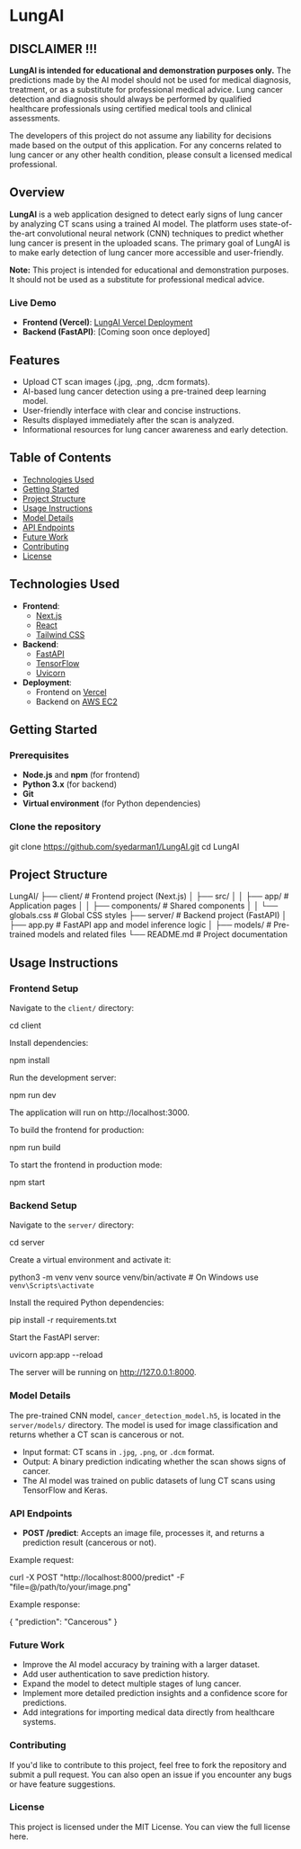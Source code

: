# LungAI

## DISCLAIMER !!!

**LungAI is intended for educational and demonstration purposes only.** The predictions made by the AI model should not be used for medical diagnosis, treatment, or as a substitute for professional medical advice. Lung cancer detection and diagnosis should always be performed by qualified healthcare professionals using certified medical tools and clinical assessments.

The developers of this project do not assume any liability for decisions made based on the output of this application. For any concerns related to lung cancer or any other health condition, please consult a licensed medical professional.


## Overview

**LungAI** is a web application designed to detect early signs of lung cancer by analyzing CT scans using a trained AI model. The platform uses state-of-the-art convolutional neural network (CNN) techniques to predict whether lung cancer is present in the uploaded scans. The primary goal of LungAI is to make early detection of lung cancer more accessible and user-friendly.

**Note:** This project is intended for educational and demonstration purposes. It should not be used as a substitute for professional medical advice.

### Live Demo

- **Frontend (Vercel)**: [LungAI Vercel Deployment](https://lung-ai-beta.vercel.app/)
- **Backend (FastAPI)**: [Coming soon once deployed]

## Features

- Upload CT scan images (.jpg, .png, .dcm formats).
- AI-based lung cancer detection using a pre-trained deep learning model.
- User-friendly interface with clear and concise instructions.
- Results displayed immediately after the scan is analyzed.
- Informational resources for lung cancer awareness and early detection.

## Table of Contents

- [Technologies Used](#technologies-used)
- [Getting Started](#getting-started)
- [Project Structure](#project-structure)
- [Usage Instructions](#usage-instructions)
- [Model Details](#model-details)
- [API Endpoints](#api-endpoints)
- [Future Work](#future-work)
- [Contributing](#contributing)
- [License](#license)

## Technologies Used

- **Frontend**: 
  - [Next.js](https://nextjs.org/)
  - [React](https://reactjs.org/)
  - [Tailwind CSS](https://tailwindcss.com/)
- **Backend**: 
  - [FastAPI](https://fastapi.tiangolo.com/)
  - [TensorFlow](https://www.tensorflow.org/)
  - [Uvicorn](https://www.uvicorn.org/)
- **Deployment**: 
  - Frontend on [Vercel](https://vercel.com/)
  - Backend on [AWS EC2](https://aws.amazon.com/ec2/)

## Getting Started

### Prerequisites

- **Node.js** and **npm** (for frontend)
- **Python 3.x** (for backend)
- **Git**
- **Virtual environment** (for Python dependencies)

### Clone the repository

git clone https://github.com/syedarman1/LungAI.git
cd LungAI

## Project Structure

LungAI/
├── client/                     # Frontend project (Next.js)
│   ├── src/
│   │   ├── app/                 # Application pages
│   │   ├── components/          # Shared components
│   │   └── globals.css          # Global CSS styles
├── server/                     # Backend project (FastAPI)
│   ├── app.py                   # FastAPI app and model inference logic
│   ├── models/                  # Pre-trained models and related files
└── README.md                    # Project documentation

## Usage Instructions

### Frontend Setup

Navigate to the `client/` directory:

cd client

Install dependencies:

npm install

Run the development server:

npm run dev

The application will run on http://localhost:3000.

To build the frontend for production:

npm run build

To start the frontend in production mode:

npm start

### Backend Setup

Navigate to the `server/` directory:

cd server

Create a virtual environment and activate it:

python3 -m venv venv
source venv/bin/activate  # On Windows use `venv\Scripts\activate`

Install the required Python dependencies:

pip install -r requirements.txt

Start the FastAPI server:

uvicorn app:app --reload

The server will be running on http://127.0.0.1:8000.

### Model Details

The pre-trained CNN model, `cancer_detection_model.h5`, is located in the `server/models/` directory. The model is used for image classification and returns whether a CT scan is cancerous or not.

- Input format: CT scans in `.jpg`, `.png`, or `.dcm` format.
- Output: A binary prediction indicating whether the scan shows signs of cancer.
- The AI model was trained on public datasets of lung CT scans using TensorFlow and Keras.

### API Endpoints

- **POST /predict**: Accepts an image file, processes it, and returns a prediction result (cancerous or not).

Example request:

curl -X POST "http://localhost:8000/predict" -F "file=@/path/to/your/image.png"

Example response:

{
  "prediction": "Cancerous"
}

### Future Work

- Improve the AI model accuracy by training with a larger dataset.
- Add user authentication to save prediction history.
- Expand the model to detect multiple stages of lung cancer.
- Implement more detailed prediction insights and a confidence score for predictions.
- Add integrations for importing medical data directly from healthcare systems.

### Contributing

If you'd like to contribute to this project, feel free to fork the repository and submit a pull request. You can also open an issue if you encounter any bugs or have feature suggestions.

### License

This project is licensed under the MIT License. You can view the full license here.
